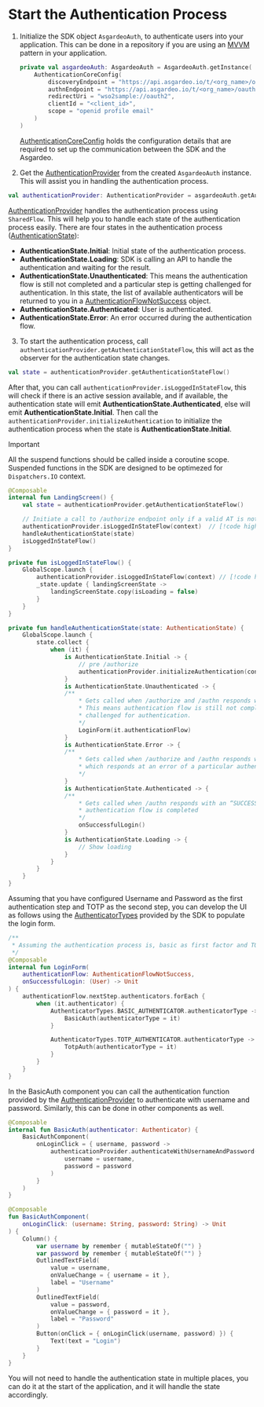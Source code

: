 <!--
 * Copyright (c) 2024, WSO2 LLC. (https://www.wso2.com).
 *
 * WSO2 LLC. licenses this file to you under the Apache License,
 * Version 2.0 (the "License"); you may not use this file except
 * in compliance with the License.
 * You may obtain a copy of the License at
 *
 *     http://www.apache.org/licenses/LICENSE-2.0
 *
 * Unless required by applicable law or agreed to in writing,
 * software distributed under the License is distributed on an
 * "AS IS" BASIS, WITHOUT WARRANTIES OR CONDITIONS OF ANY
 * KIND, either express or implied. See the License for the
 * specific language governing permissions and limitations
 * under the License.
-->

# Start the Authentication Process

1. Initialize the SDK object `AsgardeoAuth`, to authenticate users into your application. This can be done in a repository if you are using an [MVVM](https://www.geeksforgeeks.org/mvvm-model-view-viewmodel-architecture-pattern-in-android/) pattern in your application.

    ```kotlin
    private val asgardeoAuth: AsgardeoAuth = AsgardeoAuth.getInstance(
        AuthenticationCoreConfig(
            discoveryEndpoint = "https://api.asgardeo.io/t/<org_name>/oauth2/token/.well-known/openid-configuration",
            authnEndpoint = "https://api.asgardeo.io/t/<org_name>/oauth2/authn",
            redirectUri = "wso2sample://oauth2",
            clientId = "<client_id>",
            scope = "openid profile email"
        )
    )
    ```
    <a href="/mobile-ui-sdks/android/api/core-auth-direct/io.asgardeo.android.core_auth_direct.core_config/-authentication-core-config/index.html" target="_blank">AuthenticationCoreConfig</a> holds the configuration details that are required to set up the communication between the SDK and the Asgardeo.

2. Get the <a href="/mobile-ui-sdks/android/api/core-auth-direct/io.asgardeo.android.core_auth_direct.provider.providers.authentication/-authentication-provider/index.html" target="_blank">AuthenticationProvider</a> from the created `AsgardeoAuth` instance. This will assist you in handling the authentication process.

```kotlin
val authenticationProvider: AuthenticationProvider = asgardeoAuth.getAuthenticationProvider()
```

<a href="/mobile-ui-sdks/android/api/core-auth-direct/io.asgardeo.android.core_auth_direct.provider.providers.authentication/-authentication-provider/index.html" target="_blank">AuthenticationProvider</a> handles the authentication process using `SharedFlow`. This will help you to handle each state of the authentication process easily. There are four states in the authentication process (<a href="/mobile-ui-sdks/android/api/core-auth-direct/io.asgardeo.android.core_auth_direct.models.state/-authentication-state/index.html" target="_blank">AuthenticationState</a>):

- **AuthenticationState.Initial**: Initial state of the authentication process.
- **AuthenticationState.Loading**: SDK is calling an API to handle the authentication and waiting for the result.
- **AuthenticationState.Unauthenticated**: This means the authentication flow is still not completed and a particular step is getting challenged for authentication. In this state, the list of available authenticators will be returned to you in a 
<a href="/mobile-ui-sdks/android/api/core-auth-direct/io.asgardeo.android.core_auth_direct.models.authentication_flow/-authentication-flow-not-success/index.html" target="_blank">AuthenticationFlowNotSuccess</a> object.
- **AuthenticationState.Authenticated**: User is authenticated.
- **AuthenticationState.Error**: An error occurred during the authentication flow.

3. To start the authentication process, call `authenticationProvider.getAuthenticationStateFlow`, this will act as the observer for the authentication state changes.

```kotlin
val state = authenticationProvider.getAuthenticationStateFlow()
```

After that, you can call `authenticationProvider.isLoggedInStateFlow`, this will check if there is an active session available, and if available, the authentication state will emit **AuthenticationState.Authenticated**, else will emit **AuthenticationState.Initial**. Then call the `authenticationProvider.initializeAuthentication` to initialize the authentication process when the state is **AuthenticationState.Initial**.

> [!IMPORTANT]
> All the suspend functions should be called inside a coroutine scope. Suspended functions in the SDK are designed to be optimezed for `Dispatchers.IO` context.

```kotlin
@Composable
internal fun LandingScreen() {
    val state = authenticationProvider.getAuthenticationStateFlow()

    // Initiate a call to /authorize endpoint only if a valid AT is not available
    authenticationProvider.isLoggedInStateFlow(context)  // [!code highlight]
    handleAuthenticationState(state)
    isLoggedInStateFlow()
}

private fun isLoggedInStateFlow() {
    GlobalScope.launch {
        authenticationProvider.isLoggedInStateFlow(context) // [!code highlight]
        _state.update { landingScreenState ->
            landingScreenState.copy(isLoading = false)
        }
    }
}

private fun handleAuthenticationState(state: AuthenticationState) {
    GlobalScope.launch {
        state.collect {
            when (it) {
                is AuthenticationState.Initial -> {
                    // pre /authorize
                    authenticationProvider.initializeAuthentication(context)  // [!code highlight]
                }
                is AuthenticationState.Unauthenticated -> {
                /** 
                    * Gets called when /authorize and /authn responds with an “INCOMPLETE” state. 
                    * This means authentication flow is still not completed and a particular step is getting
                    * challenged for authentication.
                    */
                    LoginForm(it.authenticationFlow)
                }
                is AuthenticationState.Error -> {
                /** 
                    * Gets called when /authorize and /authn responds with an “FAILED_INCOMPLETE” state 
                    * which responds at an error of a particular authentication step
                    */
                }
                is AuthenticationState.Authenticated -> {
                /** 
                    * Gets called when /authn responds with an “SUCCESS” state. This means 
                    * authentication flow is completed
                    */
                    onSuccessfulLogin()
                }
                is AuthenticationState.Loading -> {
                    // Show loading
                }
            }
        }
    }
}
```

Assuming that you have configured Username and Password as the first authentication step and TOTP as the second step, you can develop the UI as follows using the <a href="/mobile-ui-sdks/android/api/core-auth-direct/io.asgardeo.android.core_auth_direct.models.autheniticator/-authenticator-types/index.html" target="_blank">AuthenticatorTypes</a> provided by the SDK to populate the login form.
```kotlin
/**
 * Assuming the authentication process is, basic as first factor and TOTP as second factor
 */
@Composable
internal fun LoginForm(
    authenticationFlow: AuthenticationFlowNotSuccess,
    onSuccessfulLogin: (User) -> Unit
) {
    authenticationFlow.nextStep.authenticators.forEach {
        when (it.authenticator) {
            AuthenticatorTypes.BASIC_AUTHENTICATOR.authenticatorType -> { // [!code highlight]
                BasicAuth(authenticatorType = it)
            }

            AuthenticatorTypes.TOTP_AUTHENTICATOR.authenticatorType -> { // [!code highlight]
                TotpAuth(authenticatorType = it)
            }
        }
    }
}
```

In the BasicAuth component you can call the authentication function provided by the <a href="/mobile-ui-sdks/android/api/core-auth-direct/io.asgardeo.android.core_auth_direct.provider.providers.authentication/-authentication-provider/index.html" target="_blank">AuthenticationProvider</a> to authenticate with username and password. Similarly, this can be done in other components as well.
```kotlin
@Composable
internal fun BasicAuth(authenticator: Authenticator) {
    BasicAuthComponent(
        onLoginClick = { username, password ->
            authenticationProvider.authenticateWithUsernameAndPassword(  // [!code highlight]
                username = username,
                password = password
            )
        }
    )
}

@Composable
fun BasicAuthComponent(
    onLoginClick: (username: String, password: String) -> Unit
) {
    Column() {
        var username by remember { mutableStateOf("") }
        var password by remember { mutableStateOf("") }
        OutlinedTextField(
            value = username,
            onValueChange = { username = it },
            label = "Username"
        )
        OutlinedTextField(
            value = password,
            onValueChange = { password = it },
            label = "Password"
        )
        Button(onClick = { onLoginClick(username, password) }) {
            Text(text = "Login")
        }
    }
}
```

You will not need to handle the authentication state in multiple places, you can do it at the start of the application, and it will handle the state accordingly.
